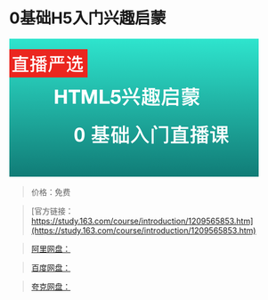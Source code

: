 # 0基础H5入门兴趣启蒙

![img](../../../assets/study163/free/a4dda4978b6e40729fe245d0feb12a7f.png)

> 价格：免费

> [官方链接：https://study.163.com/course/introduction/1209565853.htm](https://study.163.com/course/introduction/1209565853.htm)

> [阿里网盘：]()

> [百度网盘：]()

> [夸克网盘：]()
